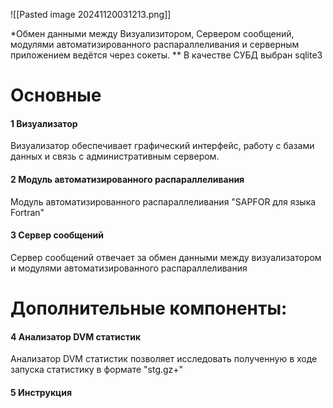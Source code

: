 
![[Pasted image 20241120031213.png]]

\*Обмен данными между Визуализитором, Сервером сообщений, модулями автоматизированного распараллеливания и серверным приложением ведётся через сокеты. 
\*\* В качестве СУБД выбран sqlite3
# Основные
#### 1 Визуализатор
Визуализатор обеспечивает графический интерфейс, работу с базами данных и связь с административным сервером.
#### 2 Модуль автоматизированного распараллеливания
Модуль автоматизированного распараллеливания "SAPFOR для языка Fortran"

#### 3 Сервер сообщений
Сервер сообщений отвечает за обмен данными между визуализатором и модулями автоматизированного распараллеливания

# Дополнительные компоненты:

#### 4 Анализатор DVM статистик
Анализатор DVM статистик позволяет исследовать полученную в ходе запуска статистику в формате "stg.gz+"

#### 5 Инструкция

